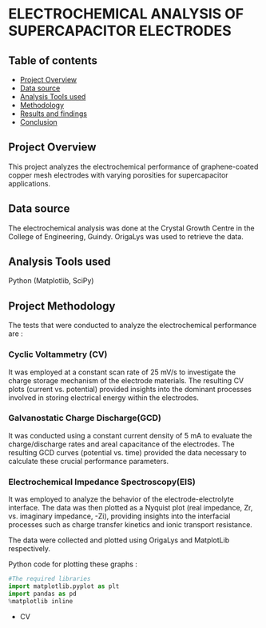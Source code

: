 # ELECTROCHEMICAL ANALYSIS OF SUPERCAPACITOR ELECTRODES
## Table of contents
- [Project Overview](#project-overview)
- [Data source](#Data-source)
- [Analysis Tools used](#Analysis-Tools-used)
- [Methodology](#project-methodology)
- [Results and findings](#results-and-findings)
- [Conclusion](#conclusion)
  
## Project Overview
This project analyzes the electrochemical performance of graphene-coated copper mesh electrodes with varying porosities for supercapacitor applications.

## Data source
The electrochemical analysis was done at the Crystal Growth Centre in the College of Engineering, Guindy. OrigaLys was used to retrieve the data.

## Analysis Tools used
Python (Matplotlib, SciPy)

## Project Methodology
The tests that were conducted to analyze the electrochemical performance are :

### Cyclic Voltammetry (CV)
It was employed at a constant scan rate of 25 mV/s to investigate the charge storage mechanism of the electrode materials. The resulting CV plots (current vs. potential) provided insights into the dominant processes involved in storing electrical energy within the electrodes.

### Galvanostatic Charge Discharge(GCD)
It was conducted using a constant current density of 5 mA to evaluate the charge/discharge rates and areal capacitance of the electrodes. The resulting GCD curves (potential vs. time) provided the data necessary to calculate these crucial performance parameters.

### Electrochemical Impedance Spectroscopy(EIS) 
It was employed to analyze the behavior of the electrode-electrolyte interface. The data was then plotted as a Nyquist plot (real impedance, Zr, vs. imaginary impedance, -Zi), providing insights into the interfacial processes such as charge transfer kinetics and ionic transport resistance.

The data were collected and plotted using OrigaLys and MatplotLib respectively.

Python code for plotting these graphs : 
```python
#The required libraries
import matplotlib.pyplot as plt
import pandas as pd
%matplotlib inline
```
- CV
```python





